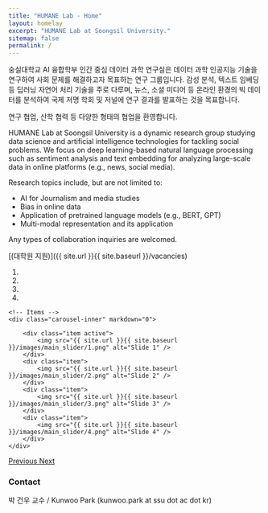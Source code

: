 ```yaml
---
title: "HUMANE Lab - Home"
layout: homelay
excerpt: "HUMANE Lab at Soongsil University."
sitemap: false
permalink: /
---
```


숭실대학교 AI 융합학부 인간 중심 데이터 과학 연구실은 데이터 과학 인공지능 기술을 연구하여 사회 문제를 해결하고자 목표하는 연구 그룹입니다.
감성 분석, 텍스트 임베딩 등 딥러닝 자연어 처리 기술을 주로 다루며, 뉴스, 소셜 미디어 등 온라인 환경의 빅 데이터를 분석하여 국제 저명 학회 및 저널에 연구 결과를 발표하는 것을 목표합니다.

연구 협업, 산학 협력 등 다양한 형태의 협업을 환영합니다.

HUMANE Lab at Soongsil University is a dynamic research group studying data science and artificial intelligence technologies for tackling social problems. We focus on deep learning-based natural language processing such as sentiment analysis and text embedding for analyzing large-scale data in online platforms (e.g., news, social media).

Research topics include, but are not limited to:
- AI for Journalism and media studies
- Bias in online data
- Application of pretrained language models (e.g., BERT, GPT)
- Multi-modal representation and its application

Any types of collaboration inquiries are welcomed. 

 [(대학원 지원)]({{ site.url }}{{ site.baseurl }}/vacancies)
 
<div markdown="0" id="carousel" class="carousel slide" data-ride="carousel" data-interval="5000" data-pause="hover" >
    <!-- Menu -->
    <ol class="carousel-indicators">
        <li data-target="#carousel" data-slide-to="0" class="active"></li>
        <li data-target="#carousel" data-slide-to="1"></li>
        <li data-target="#carousel" data-slide-to="2"></li>
        <li data-target="#carousel" data-slide-to="3"></li>
    </ol>

    <!-- Items -->
    <div class="carousel-inner" markdown="0">

        <div class="item active">
            <img src="{{ site.url }}{{ site.baseurl }}/images/main_slider/1.png" alt="Slide 1" />
        </div>
        <div class="item">
            <img src="{{ site.url }}{{ site.baseurl }}/images/main_slider/2.png" alt="Slide 2" />
        </div>
        <div class="item">
            <img src="{{ site.url }}{{ site.baseurl }}/images/main_slider/3.png" alt="Slide 3" />
        </div>
        <div class="item">
            <img src="{{ site.url }}{{ site.baseurl }}/images/main_slider/4.png" alt="Slide 4" />
        </div>
    </div>
  <a class="left carousel-control" href="#carousel" role="button" data-slide="prev">
    <span class="glyphicon glyphicon-chevron-left" aria-hidden="true"></span>
    <span class="sr-only">Previous</span>
  </a>
  <a class="right carousel-control" href="#carousel" role="button" data-slide="next">
    <span class="glyphicon glyphicon-chevron-right" aria-hidden="true"></span>
    <span class="sr-only">Next</span>
  </a>
</div>

### Contact

박 건우 교수 / Kunwoo Park (kunwoo.park at ssu dot ac dot kr)

